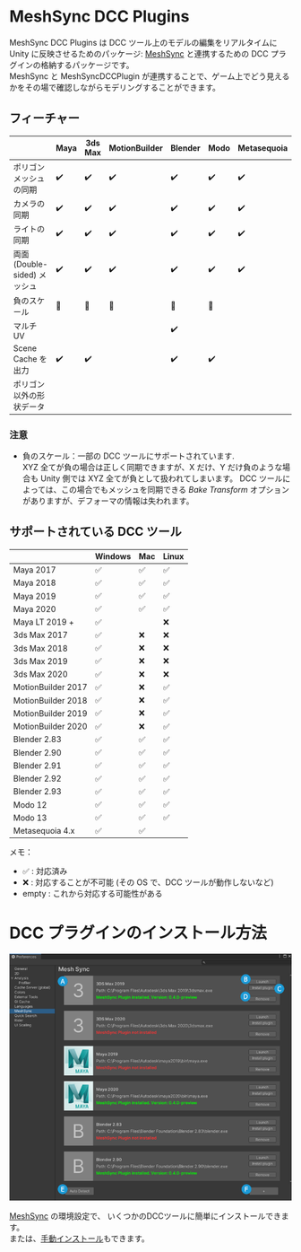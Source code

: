 # MeshSync DCC Plugins

MeshSync DCC Plugins は DCC ツール上のモデルの編集をリアルタイムに Unity に反映させるためのパッケージ: 
[MeshSync](https://docs.unity3d.com/Packages/com.unity.meshsync@latest) と連携するための DCC プラグインの格納するパッケージです。  
MeshSync と MeshSyncDCCPlugin が連携することで、ゲーム上でどう見えるかをその場で確認しながらモデリングすることができます。

## フィーチャー

|                              | Maya                 | 3ds Max              | MotionBuilder        | Blender              | Modo                 | Metasequoia          | 
| -----------------------------| -------------------- | -------------------- | -------------------- | -------------------- | -------------------- | -------------------- | 
| ポリゴンメッシュの同期         | :heavy_check_mark:   | :heavy_check_mark:   | :heavy_check_mark:   | :heavy_check_mark:   | :heavy_check_mark:   | :heavy_check_mark:   |  
| カメラの同期                  | :heavy_check_mark:   | :heavy_check_mark:   | :heavy_check_mark:   | :heavy_check_mark:   | :heavy_check_mark:   | :heavy_check_mark:   |  
| ライトの同期                  | :heavy_check_mark:   | :heavy_check_mark:   | :heavy_check_mark:   | :heavy_check_mark:   | :heavy_check_mark:   | :heavy_check_mark:   |  
| 両面 (Double-sided) メッシュ  | :heavy_check_mark:   | :heavy_check_mark:   | :heavy_check_mark:   | :heavy_check_mark:   | :heavy_check_mark:   | :heavy_check_mark:   |  
| 負のスケール                  | :small_red_triangle: | :small_red_triangle: | :small_red_triangle: | :small_red_triangle: | :small_red_triangle: |                      |
| マルチ UV                     |                      |                      |                      | :heavy_check_mark:   |                      |                      |  
| Scene Cache を出力            | :heavy_check_mark:   | :heavy_check_mark:   |                      | :heavy_check_mark:   | :heavy_check_mark:   |                      |  
| ポリゴン以外の形状データ       |                      |                      |                      |                      |                      |                      |  

### 注意

* 負のスケール：一部の DCC ツールにサポートされています.  
  XYZ 全てが負の場合は正しく同期できますが、X だけ、Y だけ負のような場合も Unity 側では XYZ 全てが負として扱われてしまいます。
  DCC ツールによっては、この場合でもメッシュを同期できる *Bake Transform* オプションがありますが、デフォーマの情報は失われます。

## サポートされている DCC ツール

|                     | Windows            | Mac                | Linux              | 
| --------------------| ------------------ | ------------------ |------------------- | 
| Maya 2017           | :white_check_mark: | :white_check_mark: | :white_check_mark: | 
| Maya 2018           | :white_check_mark: | :white_check_mark: | :white_check_mark: | 
| Maya 2019           | :white_check_mark: | :white_check_mark: | :white_check_mark: | 
| Maya 2020           | :white_check_mark: | :white_check_mark: | :white_check_mark: | 
| Maya LT 2019 +      | :white_check_mark: |                    | :x:                | 
| 3ds Max 2017        | :white_check_mark: | :x:                | :x:                | 
| 3ds Max 2018        | :white_check_mark: | :x:                | :x:                | 
| 3ds Max 2019        | :white_check_mark: | :x:                | :x:                | 
| 3ds Max 2020        | :white_check_mark: | :x:                | :x:                | 
| MotionBuilder 2017  | :white_check_mark: | :x:                | :white_check_mark: | 
| MotionBuilder 2018  | :white_check_mark: | :x:                | :white_check_mark: | 
| MotionBuilder 2019  | :white_check_mark: | :x:                | :white_check_mark: | 
| MotionBuilder 2020  | :white_check_mark: | :x:                | :white_check_mark: | 
| Blender 2.83        | :white_check_mark: | :white_check_mark: | :white_check_mark: | 
| Blender 2.90        | :white_check_mark: | :white_check_mark: | :white_check_mark: | 
| Blender 2.91        | :white_check_mark: | :white_check_mark: | :white_check_mark: | 
| Blender 2.92        | :white_check_mark: | :white_check_mark: | :white_check_mark: | 
| Blender 2.93        | :white_check_mark: | :white_check_mark: | :white_check_mark: | 
| Modo 12             | :white_check_mark: | :white_check_mark: | :white_check_mark: | 
| Modo 13             | :white_check_mark: | :white_check_mark: | :white_check_mark: | 
| Metasequoia 4.x     | :white_check_mark: | :white_check_mark: |                    | 

メモ：
* :white_check_mark: : 対応済み
* :x: : 対応することが不可能 (その OS で、DCC ツールが動作しないなど)
* empty : これから対応する可能性がある

# DCC プラグインのインストール方法

![MeshSyncPreferences](../images/MeshSyncPreferences.png)

[MeshSync](https://docs.unity3d.com/Packages/com.unity.meshsync@latest) の環境設定で、
いくつかのDCCツールに簡単にインストールできます。  
または、[手動インストール](Installation.md)もできます。
